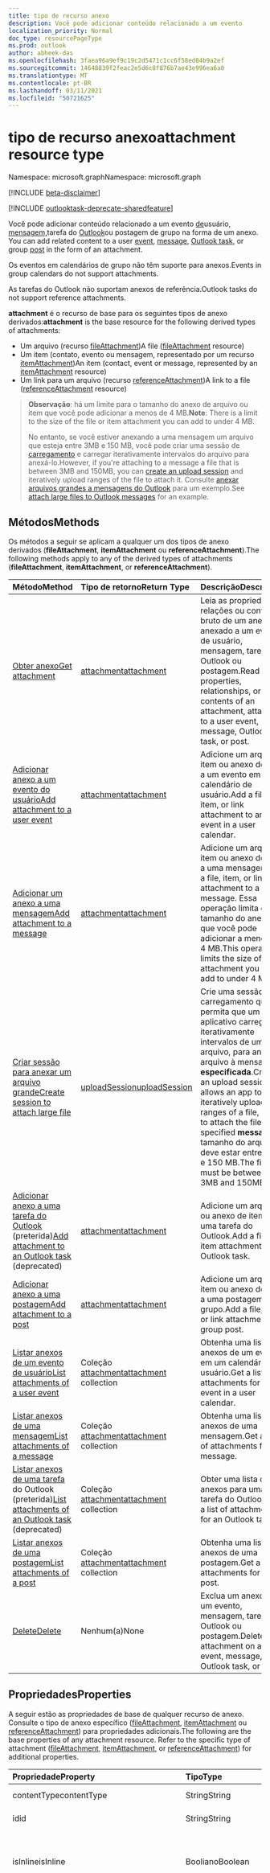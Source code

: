 ```yaml
---
title: tipo de recurso anexo
description: Você pode adicionar conteúdo relacionado a um evento
localization_priority: Normal
doc_type: resourcePageType
ms.prod: outlook
author: abheek-das
ms.openlocfilehash: 3faea96a9ef9c19c2d5471c1cc6f58ed84b9a2ef
ms.sourcegitcommit: 14648839f2feac2e5d6c8f876b7ae43e996ea6a0
ms.translationtype: MT
ms.contentlocale: pt-BR
ms.lasthandoff: 03/11/2021
ms.locfileid: "50721625"
---
```

# <a name="attachment-resource-type"></a><span data-ttu-id="b49f6-103">tipo de recurso anexo</span><span class="sxs-lookup"><span data-stu-id="b49f6-103">attachment resource type</span></span>

<span data-ttu-id="b49f6-104">Namespace: microsoft.graph</span><span class="sxs-lookup"><span data-stu-id="b49f6-104">Namespace: microsoft.graph</span></span>

[!INCLUDE [beta-disclaimer](../../includes/beta-disclaimer.md)]

[!INCLUDE [outlooktask-deprecate-sharedfeature](../../includes/outlooktask-deprecate-sharedfeature.md)]

<span data-ttu-id="b49f6-105">Você pode adicionar conteúdo relacionado a um evento [de](../resources/event.md)usuário, [mensagem,](../resources/message.md)tarefa do [Outlook](../resources/outlooktask.md)ou postagem de grupo na forma de um anexo. [](../resources/post.md)</span><span class="sxs-lookup"><span data-stu-id="b49f6-105">You can add related content to a user [event](../resources/event.md), [message](../resources/message.md), [Outlook task](../resources/outlooktask.md), or group [post](../resources/post.md) in the form of an attachment.</span></span> 

<span data-ttu-id="b49f6-106">Os eventos em calendários de grupo não têm suporte para anexos.</span><span class="sxs-lookup"><span data-stu-id="b49f6-106">Events in group calendars do not support attachments.</span></span>

<span data-ttu-id="b49f6-107">As tarefas do Outlook não suportam anexos de referência.</span><span class="sxs-lookup"><span data-stu-id="b49f6-107">Outlook tasks do not support reference attachments.</span></span>

<span data-ttu-id="b49f6-108">**attachment** é o recurso de base para os seguintes tipos de anexo derivados:</span><span class="sxs-lookup"><span data-stu-id="b49f6-108">**attachment** is the base resource for the following derived types of attachments:</span></span>

* <span data-ttu-id="b49f6-109">Um arquivo (recurso [fileAttachment](../resources/fileattachment.md))</span><span class="sxs-lookup"><span data-stu-id="b49f6-109">A file ([fileAttachment](../resources/fileattachment.md) resource)</span></span>
* <span data-ttu-id="b49f6-110">Um item (contato, evento ou mensagem, representado por um recurso [itemAttachment](../resources/itemattachment.md))</span><span class="sxs-lookup"><span data-stu-id="b49f6-110">An item (contact, event or message, represented by an [itemAttachment](../resources/itemattachment.md) resource)</span></span>
* <span data-ttu-id="b49f6-111">Um link para um arquivo (recurso [referenceAttachment](../resources/referenceattachment.md))</span><span class="sxs-lookup"><span data-stu-id="b49f6-111">A link to a file ([referenceAttachment](../resources/referenceattachment.md) resource)</span></span>

><span data-ttu-id="b49f6-112">**Observação**: há um limite para o tamanho do anexo de arquivo ou item que você pode adicionar a menos de 4 MB.</span><span class="sxs-lookup"><span data-stu-id="b49f6-112">**Note**: There is a limit to the size of the file or item attachment you can add to under 4 MB.</span></span> 
>
> <span data-ttu-id="b49f6-113">No entanto, se você estiver anexando a uma mensagem um arquivo que esteja entre 3MB e 150 MB, você pode criar uma sessão de [carregamento](../api/attachment-createuploadsession.md) e carregar iterativamente intervalos do arquivo para anexá-lo.</span><span class="sxs-lookup"><span data-stu-id="b49f6-113">However, if you're attaching to a message a file that is between 3MB and 150MB, you can [create an upload session](../api/attachment-createuploadsession.md) and iteratively upload ranges of the file to attach it.</span></span> <span data-ttu-id="b49f6-114">Consulte [anexar arquivos grandes a mensagens do Outlook](/graph/outlook-large-attachments) para um exemplo.</span><span class="sxs-lookup"><span data-stu-id="b49f6-114">See [attach large files to Outlook messages](/graph/outlook-large-attachments) for an example.</span></span>

## <a name="methods"></a><span data-ttu-id="b49f6-115">Métodos</span><span class="sxs-lookup"><span data-stu-id="b49f6-115">Methods</span></span>

<span data-ttu-id="b49f6-116">Os métodos a seguir se aplicam a qualquer um dos tipos de anexo derivados (**fileAttachment**, **itemAttachment** ou **referenceAttachment**).</span><span class="sxs-lookup"><span data-stu-id="b49f6-116">The following methods apply to any of the derived types of attachments (**fileAttachment**, **itemAttachment**, or **referenceAttachment**).</span></span>

| <span data-ttu-id="b49f6-117">Método</span><span class="sxs-lookup"><span data-stu-id="b49f6-117">Method</span></span>       | <span data-ttu-id="b49f6-118">Tipo de retorno</span><span class="sxs-lookup"><span data-stu-id="b49f6-118">Return Type</span></span>  |<span data-ttu-id="b49f6-119">Descrição</span><span class="sxs-lookup"><span data-stu-id="b49f6-119">Description</span></span>|
|:---------------|:--------|:----------|
|[<span data-ttu-id="b49f6-120">Obter anexo</span><span class="sxs-lookup"><span data-stu-id="b49f6-120">Get attachment</span></span>](../api/attachment-get.md) | [<span data-ttu-id="b49f6-121">attachment</span><span class="sxs-lookup"><span data-stu-id="b49f6-121">attachment</span></span>](attachment.md) |<span data-ttu-id="b49f6-122">Leia as propriedades, relações ou conteúdo bruto de um anexo, anexado a um evento de usuário, mensagem, tarefa do Outlook ou postagem.</span><span class="sxs-lookup"><span data-stu-id="b49f6-122">Read the properties, relationships, or raw contents of an attachment, attached to a user event, message, Outlook task, or post.</span></span>|
|[<span data-ttu-id="b49f6-123">Adicionar anexo a um evento do usuário</span><span class="sxs-lookup"><span data-stu-id="b49f6-123">Add attachment to a user event</span></span>](../api/event-post-attachments.md) | [<span data-ttu-id="b49f6-124">attachment</span><span class="sxs-lookup"><span data-stu-id="b49f6-124">attachment</span></span>](attachment.md) |<span data-ttu-id="b49f6-125">Adicione um arquivo, item ou anexo de link a um evento em um calendário de usuário.</span><span class="sxs-lookup"><span data-stu-id="b49f6-125">Add a file, item, or link attachment to an event in a user calendar.</span></span>|
|[<span data-ttu-id="b49f6-126">Adicionar um anexo a uma mensagem</span><span class="sxs-lookup"><span data-stu-id="b49f6-126">Add attachment to a message</span></span>](../api/message-post-attachments.md) | [<span data-ttu-id="b49f6-127">attachment</span><span class="sxs-lookup"><span data-stu-id="b49f6-127">attachment</span></span>](attachment.md) |<span data-ttu-id="b49f6-128">Adicione um arquivo, item ou anexo de link a uma mensagem.</span><span class="sxs-lookup"><span data-stu-id="b49f6-128">Add a file, item, or link attachment to a message.</span></span> <span data-ttu-id="b49f6-129">Essa operação limita o tamanho do anexo que você pode adicionar a menos de 4 MB.</span><span class="sxs-lookup"><span data-stu-id="b49f6-129">This operation limits the size of the attachment you can add to under 4 MB.</span></span>|
|[<span data-ttu-id="b49f6-130">Criar sessão para anexar um arquivo grande</span><span class="sxs-lookup"><span data-stu-id="b49f6-130">Create session to attach large file</span></span>](../api/attachment-createuploadsession.md)| [<span data-ttu-id="b49f6-131">uploadSession</span><span class="sxs-lookup"><span data-stu-id="b49f6-131">uploadSession</span></span>](uploadsession.md) | <span data-ttu-id="b49f6-132">Crie uma sessão de carregamento que permita que um aplicativo carregue iterativamente intervalos de um arquivo, para anexar o arquivo à mensagem **especificada**.</span><span class="sxs-lookup"><span data-stu-id="b49f6-132">Create an upload session that allows an app to iteratively upload ranges of a file, so as to attach the file to the specified **message**.</span></span> <span data-ttu-id="b49f6-133">O tamanho do arquivo deve estar entre 3MB e 150 MB.</span><span class="sxs-lookup"><span data-stu-id="b49f6-133">The file size must be between 3MB and 150MB.</span></span>|
|<span data-ttu-id="b49f6-134">[Adicionar anexo a uma tarefa do Outlook](../api/outlooktask-post-attachments.md) (preterida)</span><span class="sxs-lookup"><span data-stu-id="b49f6-134">[Add attachment to an Outlook task](../api/outlooktask-post-attachments.md) (deprecated)</span></span> | [<span data-ttu-id="b49f6-135">attachment</span><span class="sxs-lookup"><span data-stu-id="b49f6-135">attachment</span></span>](attachment.md) |<span data-ttu-id="b49f6-136">Adicione um arquivo ou anexo de item a uma tarefa do Outlook.</span><span class="sxs-lookup"><span data-stu-id="b49f6-136">Add a file or item attachment to an Outlook task.</span></span>|
|[<span data-ttu-id="b49f6-137">Adicionar anexo a uma postagem</span><span class="sxs-lookup"><span data-stu-id="b49f6-137">Add attachment to a post</span></span>](../api/post-post-attachments.md) | [<span data-ttu-id="b49f6-138">attachment</span><span class="sxs-lookup"><span data-stu-id="b49f6-138">attachment</span></span>](attachment.md) |<span data-ttu-id="b49f6-139">Adicione um arquivo, item ou anexo de link a uma postagem de grupo.</span><span class="sxs-lookup"><span data-stu-id="b49f6-139">Add a file, item, or link attachment to a group post.</span></span>|
|[<span data-ttu-id="b49f6-140">Listar anexos de um evento de usuário</span><span class="sxs-lookup"><span data-stu-id="b49f6-140">List attachments of a user event</span></span>](../api/event-list-attachments.md) | <span data-ttu-id="b49f6-141">Coleção [attachment](attachment.md)</span><span class="sxs-lookup"><span data-stu-id="b49f6-141">[attachment](attachment.md) collection</span></span> | <span data-ttu-id="b49f6-142">Obtenha uma lista de anexos de um evento em um calendário de usuário.</span><span class="sxs-lookup"><span data-stu-id="b49f6-142">Get a list of attachments for an event in a user calendar.</span></span> |
|[<span data-ttu-id="b49f6-143">Listar anexos de uma mensagem</span><span class="sxs-lookup"><span data-stu-id="b49f6-143">List attachments of a message</span></span>](../api/message-list-attachments.md) | <span data-ttu-id="b49f6-144">Coleção [attachment](attachment.md)</span><span class="sxs-lookup"><span data-stu-id="b49f6-144">[attachment](attachment.md) collection</span></span> | <span data-ttu-id="b49f6-145">Obtenha uma lista de anexos de uma mensagem.</span><span class="sxs-lookup"><span data-stu-id="b49f6-145">Get a list of attachments for a message.</span></span> |
|<span data-ttu-id="b49f6-146">[Listar anexos de uma tarefa](../api/outlooktask-list-attachments.md) do Outlook (preterida)</span><span class="sxs-lookup"><span data-stu-id="b49f6-146">[List attachments of an Outlook task](../api/outlooktask-list-attachments.md) (deprecated)</span></span> | <span data-ttu-id="b49f6-147">Coleção [attachment](attachment.md)</span><span class="sxs-lookup"><span data-stu-id="b49f6-147">[attachment](attachment.md) collection</span></span> | <span data-ttu-id="b49f6-148">Obter uma lista de anexos para uma tarefa do Outlook.</span><span class="sxs-lookup"><span data-stu-id="b49f6-148">Get a list of attachments for an Outlook task.</span></span> |
|[<span data-ttu-id="b49f6-149">Listar anexos de uma postagem</span><span class="sxs-lookup"><span data-stu-id="b49f6-149">List attachments of a post</span></span>](../api/post-list-attachments.md) | <span data-ttu-id="b49f6-150">Coleção [attachment](attachment.md)</span><span class="sxs-lookup"><span data-stu-id="b49f6-150">[attachment](attachment.md) collection</span></span> | <span data-ttu-id="b49f6-151">Obtenha uma lista de anexos de uma postagem.</span><span class="sxs-lookup"><span data-stu-id="b49f6-151">Get a list of attachments for a post.</span></span> |
|[<span data-ttu-id="b49f6-152">Delete</span><span class="sxs-lookup"><span data-stu-id="b49f6-152">Delete</span></span>](../api/attachment-delete.md) | <span data-ttu-id="b49f6-153">Nenhum(a)</span><span class="sxs-lookup"><span data-stu-id="b49f6-153">None</span></span> |<span data-ttu-id="b49f6-154">Exclua um anexo em um evento, mensagem, tarefa do Outlook ou postagem.</span><span class="sxs-lookup"><span data-stu-id="b49f6-154">Delete an attachment on an event, message, Outlook task, or post.</span></span> |

## <a name="properties"></a><span data-ttu-id="b49f6-155">Propriedades</span><span class="sxs-lookup"><span data-stu-id="b49f6-155">Properties</span></span>

<span data-ttu-id="b49f6-p104">A seguir estão as propriedades de base de qualquer recurso de anexo. Consulte o tipo de anexo específico ([fileAttachment](../resources/fileattachment.md), [itemAttachment](../resources/itemattachment.md) ou [referenceAttachment](../resources/referenceattachment.md)) para propriedades adicionais.</span><span class="sxs-lookup"><span data-stu-id="b49f6-p104">The following are the base properties of any attachment resource. Refer to the specific type of attachment ([fileAttachment](../resources/fileattachment.md), [itemAttachment](../resources/itemattachment.md), or [referenceAttachment](../resources/referenceattachment.md)) for additional properties.</span></span>

| <span data-ttu-id="b49f6-158">Propriedade</span><span class="sxs-lookup"><span data-stu-id="b49f6-158">Property</span></span>     | <span data-ttu-id="b49f6-159">Tipo</span><span class="sxs-lookup"><span data-stu-id="b49f6-159">Type</span></span>   |<span data-ttu-id="b49f6-160">Descrição</span><span class="sxs-lookup"><span data-stu-id="b49f6-160">Description</span></span>|
|:---------------|:--------|:----------|
|<span data-ttu-id="b49f6-161">contentType</span><span class="sxs-lookup"><span data-stu-id="b49f6-161">contentType</span></span>|<span data-ttu-id="b49f6-162">String</span><span class="sxs-lookup"><span data-stu-id="b49f6-162">String</span></span>|<span data-ttu-id="b49f6-163">O tipo MIME.</span><span class="sxs-lookup"><span data-stu-id="b49f6-163">The MIME type.</span></span>|
|<span data-ttu-id="b49f6-164">id</span><span class="sxs-lookup"><span data-stu-id="b49f6-164">id</span></span>|<span data-ttu-id="b49f6-165">String</span><span class="sxs-lookup"><span data-stu-id="b49f6-165">String</span></span>| <span data-ttu-id="b49f6-166">Somente leitura.</span><span class="sxs-lookup"><span data-stu-id="b49f6-166">Read-only.</span></span>|
|<span data-ttu-id="b49f6-167">isInline</span><span class="sxs-lookup"><span data-stu-id="b49f6-167">isInline</span></span>|<span data-ttu-id="b49f6-168">Booliano</span><span class="sxs-lookup"><span data-stu-id="b49f6-168">Boolean</span></span>|<span data-ttu-id="b49f6-169">`true` se o anexo for embutido; caso contrário, `false`.</span><span class="sxs-lookup"><span data-stu-id="b49f6-169">`true` if the attachment is an inline attachment; otherwise, `false`.</span></span>|
|<span data-ttu-id="b49f6-170">lastModifiedDateTime</span><span class="sxs-lookup"><span data-stu-id="b49f6-170">lastModifiedDateTime</span></span>|<span data-ttu-id="b49f6-171">DateTimeOffset</span><span class="sxs-lookup"><span data-stu-id="b49f6-171">DateTimeOffset</span></span>|<span data-ttu-id="b49f6-172">O tipo Timestamp representa informações de data e hora usando o formato ISO 8601 e está sempre no horário UTC.</span><span class="sxs-lookup"><span data-stu-id="b49f6-172">The Timestamp type represents date and time information using ISO 8601 format and is always in UTC time.</span></span> <span data-ttu-id="b49f6-173">Por exemplo, meia-noite UTC em 1 de janeiro de 2014 é `2014-01-01T00:00:00Z`</span><span class="sxs-lookup"><span data-stu-id="b49f6-173">For example, midnight UTC on Jan 1, 2014 is `2014-01-01T00:00:00Z`</span></span>|
|<span data-ttu-id="b49f6-174">nome</span><span class="sxs-lookup"><span data-stu-id="b49f6-174">name</span></span>|<span data-ttu-id="b49f6-175">Cadeia de caracteres</span><span class="sxs-lookup"><span data-stu-id="b49f6-175">String</span></span>|<span data-ttu-id="b49f6-176">O nome de exibição do anexo.</span><span class="sxs-lookup"><span data-stu-id="b49f6-176">The display name of the attachment.</span></span> <span data-ttu-id="b49f6-177">Não precisa ser o nome real do arquivo.</span><span class="sxs-lookup"><span data-stu-id="b49f6-177">This does not need to be the actual file name.</span></span>|
|<span data-ttu-id="b49f6-178">size</span><span class="sxs-lookup"><span data-stu-id="b49f6-178">size</span></span>|<span data-ttu-id="b49f6-179">Int32</span><span class="sxs-lookup"><span data-stu-id="b49f6-179">Int32</span></span>|<span data-ttu-id="b49f6-180">O comprimento do anexo em bytes.</span><span class="sxs-lookup"><span data-stu-id="b49f6-180">The length of the attachment in bytes.</span></span>|

## <a name="relationships"></a><span data-ttu-id="b49f6-181">Relações</span><span class="sxs-lookup"><span data-stu-id="b49f6-181">Relationships</span></span>
<span data-ttu-id="b49f6-182">Nenhum</span><span class="sxs-lookup"><span data-stu-id="b49f6-182">None</span></span>

## <a name="json-representation"></a><span data-ttu-id="b49f6-183">Representação JSON</span><span class="sxs-lookup"><span data-stu-id="b49f6-183">JSON representation</span></span>

<span data-ttu-id="b49f6-184">Veja a seguir uma representação JSON do recurso</span><span class="sxs-lookup"><span data-stu-id="b49f6-184">Here is a JSON representation of the resource</span></span>

<!-- {
  "blockType": "resource",
  "optionalProperties": [

  ],
  "keyProperty": "id",
  "@odata.type": "microsoft.graph.attachment"
}-->

```json
{
  "contentType": "string",
  "id": "string (identifier)",
  "isInline": true,
  "lastModifiedDateTime": "String (timestamp)",
  "name": "string",
  "size": 1024
}
```


<!-- uuid: 8fcb5dbc-d5aa-4681-8e31-b001d5168d79
2015-10-25 14:57:30 UTC -->
<!--
{
  "type": "#page.annotation",
  "description": "attachment resource",
  "keywords": "",
  "section": "documentation",
  "tocPath": "",
  "suppressions": []
}
-->


